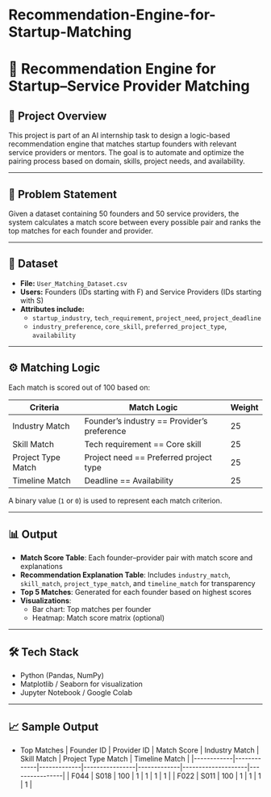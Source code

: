 # Recommendation-Engine-for-Startup-Matching

# 🚀 Recommendation Engine for Startup–Service Provider Matching

## 📌 Project Overview

This project is part of an AI internship task to design a logic-based recommendation engine that matches startup founders with relevant service providers or mentors. The goal is to automate and optimize the pairing process based on domain, skills, project needs, and availability.

---

## 🧠 Problem Statement

Given a dataset containing 50 founders and 50 service providers, the system calculates a match score between every possible pair and ranks the top matches for each founder and provider.

---

## 📁 Dataset

- **File:** `User_Matching_Dataset.csv`
- **Users:** Founders (IDs starting with F) and Service Providers (IDs starting with S)
- **Attributes include:**
  - `startup_industry`, `tech_requirement`, `project_need`, `project_deadline`
  - `industry_preference`, `core_skill`, `preferred_project_type`, `availability`

---

## ⚙️ Matching Logic

Each match is scored out of 100 based on:

| Criteria              | Match Logic                                  | Weight |
|-----------------------|----------------------------------------------|--------|
| Industry Match        | Founder’s industry == Provider’s preference  | 25     |
| Skill Match           | Tech requirement == Core skill               | 25     |
| Project Type Match    | Project need == Preferred project type       | 25     |
| Timeline Match        | Deadline == Availability                     | 25     |

A binary value (`1` or `0`) is used to represent each match criterion.

---

## 📊 Output

- **Match Score Table**: Each founder–provider pair with match score and explanations
- **Recommendation Explanation Table**: Includes `industry_match`, `skill_match`, `project_type_match`, and `timeline_match` for transparency
- **Top 5 Matches**: Generated for each founder based on highest scores
- **Visualizations**:
  - Bar chart: Top matches per founder
  - Heatmap: Match score matrix (optional)

---

## 🛠️ Tech Stack

- Python (Pandas, NumPy)
- Matplotlib / Seaborn for visualization
- Jupyter Notebook / Google Colab

---

## 📈 Sample Output

- Top Matches
| Founder ID | Provider ID | Match Score | Industry Match | Skill Match | Project Type Match | Timeline Match |
|------------|-------------|-------------|----------------|-------------|--------------------|----------------|
| F044       | S018        | 100         | 1              | 1           | 1                  | 1              |
| F022       | S011        | 100         | 1              | 1           | 1                  | 1              |






